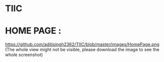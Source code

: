 # TIIC

# HOME PAGE : 

https://github.com/aditisingh2362/TIIC/blob/master/images/HomePage.png
(The whole view might not be visible, please download the image to see the whole screenshot)
